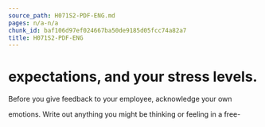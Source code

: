 ```yaml
---
source_path: H071S2-PDF-ENG.md
pages: n/a-n/a
chunk_id: baf106d97ef024667ba50de9185d05fcc74a82a7
title: H071S2-PDF-ENG
---
```

# expectations, and your stress levels.

Before you give feedback to your employee, acknowledge your own

emotions. Write out anything you might be thinking or feeling in a free-
